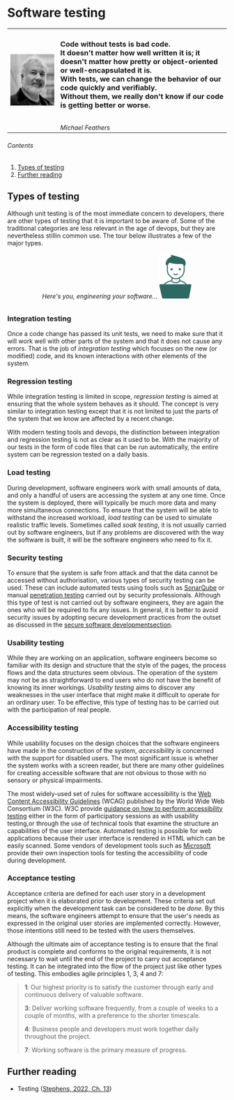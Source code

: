 # Software testing

|                                                     |                                                                                                                                                                                                                                                                                                                                                            |
|-----------------------------------------------------|------------------------------------------------------------------------------------------------------------------------------------------------------------------------------------------------------------------------------------------------------------------------------------------------------------------------------------------------------------|
| ![Michael Feathers](../images/michael_feathers.png) | <h3>Code without tests is bad code. <br/>It doesn't matter how well written it is; it doesn't matter how pretty or object-oriented or well-encapsulated it is. <br/>With tests, we can change the behavior of our code quickly and verifiably. <br/>Without them, we really don't know if our code is getting better or worse.</h3><br/>*Michael Feathers* |


###### Contents

1. [Types of testing](#types-of-testing)
2. [Further reading](#further-reading)

## Types of testing

Although unit testing is of the most immediate concern to developers, there are other
types of testing that it is important to be aware of. Some of the traditional categories
are less relevant in the age of devops, but they are nevertheless stillin common use.
The tour below illustrates a few of the major types.

<h6 align="center"> Here's you, engineering your software...

<a href="https://bdavison.napier.ac.uk/set09102/testing.html" target="_blank" alt="Software testing">
    <img src="../images/you_small.png">
</a>
</h6>


### Integration testing

Once a code change has passed its unit tests, we need to make sure that it will work well
with other parts of the system and that it does not cause any errors. That is the job of
*integration testing* which focuses on the new (or modified) code, and its known 
interactions with other elements of the system. 

### Regression testing

While integration testing is limited in scope, *regression testing* is aimed at ensuring
that the whole system behaves as it should. The concept is very similar to integration
testing except that it is not limited to just the parts of the system that we know are
affected by a recent change.

With modern testing tools and devops, the distinction between integration and regression
testing is not as clear as it used to be. With the majority of our tests in the form of
code files that can be run automatically, the entire system can be regression tested on
a daily basis.

### Load testing

During development, software engineers work with small amounts of data, and only a handful
of users are accessing the system at any one time. Once the system is deployed, there will
typically be much more data and many more simultaneous connections. To ensure that the 
system will be able to withstand the increased workload, *load testing* can be used to
simulate realistic traffic levels. Sometimes called *soak testing*, it is not usually carried
out by software engineers, but if any problems are discovered with the way the software is
built, it will be the software engineers who need to fix it.

### Security testing

To ensure that the system is safe from attack and that the data cannot be accessed without
authorisation, various types of security testing can be used. These can include automated
tests using tools such as 
[SonarQube](https://www.sonarsource.com/lp/solutions/security/?utm_source=bing&utm_medium=paid&utm_campaign=SQ-EMEA-Generic&utm_term=security%20testing&utm_content=SAST&msclkid=7c0d61766bf81327e29704553152e093)
or manual [penetration testing](https://www.ncsc.gov.uk/guidance/penetration-testing) 
carried out by security professionals. Although this type
of test is not carried out by software engineers, they are again the ones who will be
required to fix any issues. In general, it is better to avoid security issues by adopting
secure development practices from the outset as discussed in the 
[secure software developmentsection](Week11b_secure_software_development.md).

### Usability testing

While they are working on an application, software engineers become so familiar with its 
design and structure that the style of the pages, the process flows and the data structures
seem obvious. The operation of the system may not be as straightforward to end users who do not 
have the benefit of knowing its inner workings. *Usability testing* aims to discover any
weaknesses in the user interface that might make it difficult to operate for an ordinary
user. To be effective, this type of testing has to be carried out with the participation of
real people.

### Accessibility testing

While usability focuses on the design choices that the software engineers have made in the 
construction of the system, *accessibility* is concerned with the support for disabled
users. The most significant issue is whether the system works with a screen reader, but there 
are many other guidelines for creating accessible software that are not obvious to those with
no sensory or physical impairments. 

The most widely-used set of rules for software accessibility is the 
[Web Content Accessibility Guidelines](https://wcag.com/resource/what-is-wcag/) 
(WCAG) published by the World Wide Web Consortium (W3C). W3C provide 
[guidance on how to perform accessibility testing](https://www.w3.org/WAI/test-evaluate/) either
in the form of participatory sessions as with usability testing,or through the use of technical
tools that examine the structure an capabilities of the user interface. Automated testing
is possible for web applications because their user interface is rendered in HTML which can
be easily scanned. Some vendors of development tools such as 
[Microsoft](https://learn.microsoft.com/en-us/windows/win32/winauto/inspect-objects)
provide their own inspection tools for testing the accessibility of code during development.

### Acceptance testing

Acceptance criteria are defined for each user story in a development project when it is 
elaborated prior to development. These criteria set out explicitly when the development
task can be considered to be *done*. By this means, the software engineers attempt to 
ensure that the user's needs as expressed in the original user stories are implemented
correctly. However, those intentions still need to be tested with the users themselves.

Although the ultimate aim of acceptance testing is to ensure that the final product is
complete and conforms to the original requirements, it is not necessary to wait until
the end of the project to carry out acceptance testing. It can be integrated into the
flow of the project just like other types of testing. This embodies agile
principles 1, 3, 4 and 7:

> **1**: Our highest priority is to satisfy the customer through early and continuous 
> delivery of valuable software.
> 
> **3**: Deliver working software frequently, from a couple of weeks to a couple of months, 
> with a preference to the shorter timescale.
> 
> **4**: Business people and developers must work together daily throughout the project.
> 
> **7**: Working software is the primary measure of progress.

## Further reading

* Testing ([Stephens, 2022, Ch. 13](https://learning.oreilly.com/library/view/beginning-software-engineering/9781119901709/c13.xhtml))
